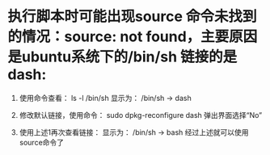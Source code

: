 # 执行脚本时可能出现source 命令未找到的情况：source: not found，主要原因是ubuntu系统下的/bin/sh 链接的是dash:
1. 使用命令查看：
ls -l /bin/sh
显示为： /bin/sh -> dash

2. 修改默认链接，使用命令：
sudo dpkg-reconfigure dash
弹出界面选择“No”

3. 使用上述1再次查看链接：
显示为： /bin/sh -> bash
经过上述就可以使用source命令了

